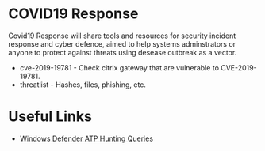 # COVID19 Response

Covid19 Response will share tools and resources for security incident response and cyber defence, aimed to help systems adminstrators or anyone to protect against threats using desease outbreak as a vector.

* cve-2019-19781 - Check citrix gateway that are vulnerable to CVE-2019-19781.
* threatlist - Hashes, files, phishing, etc.

# Useful Links

* [Windows Defender ATP Hunting Queries](https://github.com/microsoft/WindowsDefenderATP-Hunting-Queries)
